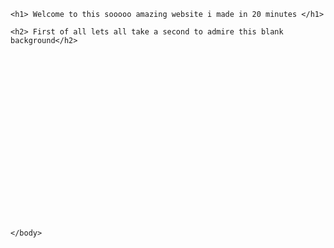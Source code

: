  
<html>
  <head>  
    <meta charset="utf-8">
      <style></style>
  </head>
    <body>
    
    <h1> Welcome to this sooooo amazing website i made in 20 minutes </h1>
    
    <h2> First of all lets all take a second to admire this blank background</h2>
    
    
    
    
    
    
    
    
    
    
    
    
    
    
    
    
    
    
    
    
    
    </body>

